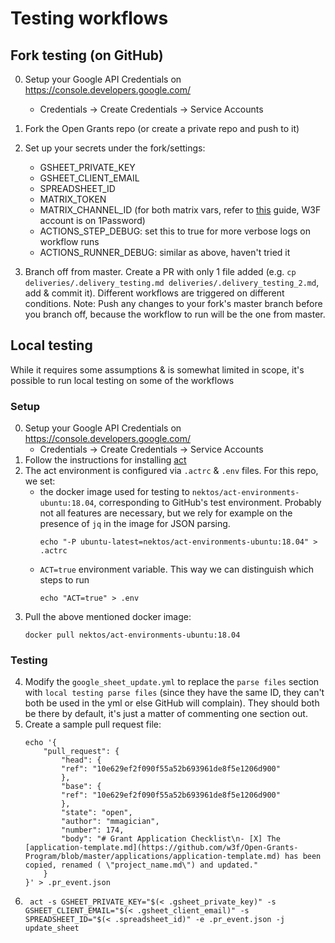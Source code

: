 # Testing workflows


## Fork testing (on GitHub)

0. Setup your Google API Credentials on https://console.developers.google.com/
    - Credentials -> Create Credentials -> Service Accounts

1. Fork the Open Grants repo (or create a private repo and push to it)

2. Set up your secrets under the fork/settings:
   - GSHEET_PRIVATE_KEY
   - GSHEET_CLIENT_EMAIL 
   - SPREADSHEET_ID
   - MATRIX_TOKEN
   - MATRIX_CHANNEL_ID (for both matrix vars, refer to [this](https://github.com/fadenb/Matrix-Chat-Message) guide, W3F account is on 1Password)
   - ACTIONS_STEP_DEBUG: set this to true for more verbose logs on workflow runs
   - ACTIONS_RUNNER_DEBUG: similar as above, haven't tried it

3. Branch off from master. Create a PR with only 1 file added (e.g. `cp deliveries/.delivery_testing.md deliveries/.delivery_testing_2.md`, add & commit it). Different workflows are triggered on different conditions. Note: Push any changes to your fork's master branch before you branch off, because the workflow to run will be the one from master.

## Local testing

While it requires some assumptions & is somewhat limited in scope, it's possible to run local testing on some of the workflows

### Setup
0. Setup your Google API Credentials on https://console.developers.google.com/
    - Credentials -> Create Credentials -> Service Accounts
1. Follow the instructions for installing [act](https://github.com/nektos/act)
2. The act environment is configured via `.actrc` & `.env` files. For this repo, we set:
    - the docker image used for testing to `nektos/act-environments-ubuntu:18.04`, corresponding to GitHub's test environment. Probably not all features are necessary, but we rely for example on the presence of `jq` in the image for JSON parsing.
        ```
        echo "-P ubuntu-latest=nektos/act-environments-ubuntu:18.04" > .actrc
        ```
    - `ACT=true` environment variable. This way we can distinguish which steps to run
        ```
        echo "ACT=true" > .env
        ```
3. Pull the above mentioned docker image:
    ```
    docker pull nektos/act-environments-ubuntu:18.04
    ```

### Testing

4. Modify the `google_sheet_update.yml` to replace the `parse files` section with `local testing parse files` (since they have the same ID, they can't both be used in the yml or else GitHub will complain). They should both be there by default, it's just a matter of commenting one section out.
5. Create a sample pull request file:
    ```
    echo '{
        "pull_request": {
            "head": {
            "ref": "10e629ef2f090f55a52b693961de8f5e1206d900"
            },
            "base": {
            "ref": "10e629ef2f090f55a52b693961de8f5e1206d900"
            },
            "state": "open",
            "author": "mmagician",
            "number": 174,
            "body": "# Grant Application Checklist\n- [X] The [application-template.md](https://github.com/w3f/Open-Grants-Program/blob/master/applications/application-template.md) has been copied, renamed ( \"project_name.md\") and updated."
        }
    }' > .pr_event.json
    ```
6. ```
    act -s GSHEET_PRIVATE_KEY="$(< .gsheet_private_key)" -s GSHEET_CLIENT_EMAIL="$(< .gsheet_client_email)" -s SPREADSHEET_ID="$(< .spreadsheet_id)" -e .pr_event.json -j update_sheet
    ```
